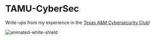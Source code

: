 # TAMU-CyberSec

Write-ups from my experience in the [Texas A&M Cybersecurity Club](https://cybr.club/)!

![animated-white-shield](https://user-images.githubusercontent.com/99063625/152633116-635bb610-f868-43af-bba9-be4fcefa2a7f.gif)

